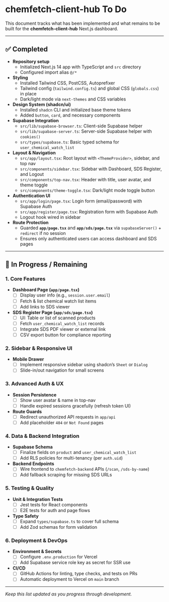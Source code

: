 # chemfetch-client-hub To Do

This document tracks what has been implemented and what remains to be built for the **chemfetch-client-hub** Next.js dashboard.

---

## ✅ Completed

- **Repository setup**
  - Initialized Next.js 14 app with TypeScript and `src` directory
  - Configured import alias `@/*`
- **Styling**
  - Installed Tailwind CSS, PostCSS, Autoprefixer
  - Tailwind config (`tailwind.config.ts`) and global CSS (`globals.css`) in place
  - Dark/light mode via `next-themes` and CSS variables
- **Design System (shadcn/ui)**
  - Installed `shadcn` CLI and initialized base theme tokens
  - Added `button`, `card`, and necessary components
- **Supabase Integration**
  - `src/lib/supabase-browser.ts`: Client-side Supabase helper
  - `src/lib/supabase-server.ts`: Server-side Supabase helper with `cookies()`
  - `src/types/supabase.ts`: Basic typed schema for `user_chemical_watch_list`
- **Layout & Navigation**
  - `src/app/layout.tsx`: Root layout with `<ThemeProvider>`, sidebar, and top nav
  - `src/components/sidebar.tsx`: Sidebar with Dashboard, SDS Register, and Logout
  - `src/components/top-nav.tsx`: Header with title, user avatar, and theme toggle
  - `src/components/theme-toggle.tsx`: Dark/light mode toggle button
- **Authentication UI**
  - `src/app/login/page.tsx`: Login form (email/password) with Supabase Auth
  - `src/app/register/page.tsx`: Registration form with Supabase Auth
  - Logout hook wired in sidebar
- **Route Protection**
  - Guarded **`app/page.tsx`** and **`app/sds/page.tsx`** via `supabaseServer()` + `redirect` if no session
  - Ensures only authenticated users can access dashboard and SDS pages

---

## 🚧 In Progress / Remaining

### 1. Core Features

- **Dashboard Page (`app/page.tsx`)**
  - [ ] Display user info (e.g., `session.user.email`)
  - [ ] Fetch & list chemical watch list items
  - [ ] Add links to SDS viewer
- **SDS Register Page (`app/sds/page.tsx`)**
  - [ ] UI: Table or list of scanned products
  - [ ] Fetch `user_chemical_watch_list` records
  - [ ] Integrate SDS PDF viewer or external link
  - [ ] CSV export button for compliance reporting

### 2. Sidebar & Responsive UI

- **Mobile Drawer**
  - [ ] Implement responsive sidebar using shadcn’s `Sheet` or `Dialog`
  - [ ] Slide-in/out navigation for small screens

### 3. Advanced Auth & UX

- **Session Persistence**
  - [ ] Show user avatar & name in top-nav
  - [ ] Handle expired sessions gracefully (refresh token UI)
- **Route Guards**
  - [ ] Redirect unauthorized API requests in `app/api`
  - [ ] Add placeholder `404` or `Not Found` pages

### 4. Data & Backend Integration

- **Supabase Schema**
  - [ ] Finalize fields on `product` and `user_chemical_watch_list`
  - [ ] Add RLS policies for multi-tenancy (per `auth.uid`)
- **Backend Endpoints**
  - [ ] Wire frontend to `chemfetch-backend` APIs (`/scan`, `/sds-by-name`)
  - [ ] Add fallback scraping for missing SDS URLs

### 5. Testing & Quality

- **Unit & Integration Tests**
  - [ ] Jest tests for React components
  - [ ] E2E tests for auth and page flows
- **Type Safety**
  - [ ] Expand `types/supabase.ts` to cover full schema
  - [ ] Add Zod schemas for form validation

### 6. Deployment & DevOps

- **Environment & Secrets**
  - [ ] Configure `.env.production` for Vercel
  - [ ] Add Supabase service role key as secret for SSR use
- **CI/CD**
  - [ ] GitHub Actions for linting, type checks, and tests on PRs
  - [ ] Automatic deployment to Vercel on `main` branch

---

_Keep this list updated as you progress through development._

